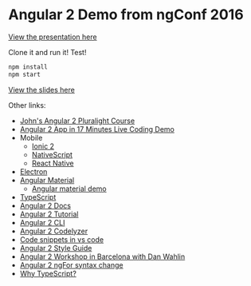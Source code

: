 # Angular 2 Demo from ngConf 2016

[View the presentation here](https://www.youtube.com/watch?v=WAPQF_GA7Qg&index=2&list=PLOETEcp3DkCq788xapkP_OU-78jhTf68j)

Clone it and run it! Test!

```bash
npm install
npm start
```


[View the slides here](https://docs.google.com/presentation/d/1-WxJ-gncWVBOyXWJvh4vjhXPns_Ohy6iCzhZ0OL2jes/edit?usp=sharing)


Other links:

- [John's Angular 2 Pluralight Course](http://jpapa.me/a2ps1stlook) 
- [Angular 2 App in 17 Minutes Live Coding Demo](https://johnpapa.net/17-minute-angular-2-app/)
- Mobile
  - [Ionic 2](http://ionic.io/2)
  - [NativeScript](http://www.nativescript.org)
  - [React Native](http://facebook.github.io/react-native/)
- [Electron](http://electron.atom.io/)
- [Angular Material](https://material.angular.io/)
  - [Angular material demo](https://puppy-love.firebaseapp.com/)
- [TypeScript](http://typescriptlang.org)
- [Angular 2 Docs](https://angular.io/docs/ts/latest/)
- [Angular 2 Tutorial](https://angular.io/docs/ts/latest/tutorial/)
- [Angular 2 CLI](http://cli.angular.io)
- [Angular 2 Codelyzer](https://github.com/mgechev/codelyzer)
- [Code snippets in vs code](http://jpapa.me/a2vscode) 
- [Angular 2 Style Guide](http://jpapa.me/ng2styleguide) 
- [Angular 2 Workshop in Barcelona with Dan Wahlin](https://johnpapa.net/angular-2-workshop-in-barcelona/)
- [Angular 2 ngFor syntax change](https://johnpapa.net/angular-2-ngfor/)
- [Why TypeScript?](https://johnpapa.net/es5-es2015-typescript/)
